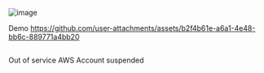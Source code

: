 ![image](https://github.com/user-attachments/assets/30748165-e172-4b1f-80fc-977167cb57a2)

Demo https://github.com/user-attachments/assets/b2f4b61e-a6a1-4e48-bb6c-889771a4bb20

##
Out of service
AWS Account suspended
